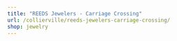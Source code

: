 ```yaml
---
title: "REEDS Jewelers - Carriage Crossing"
url: /collierville/reeds-jewelers-carriage-crossing/
shop: jewelry
---
```

